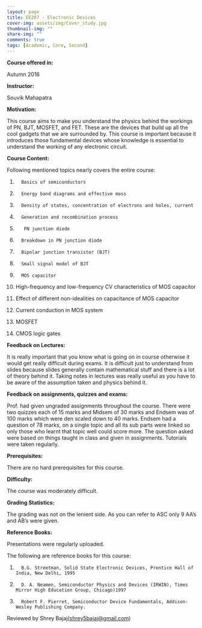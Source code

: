 ```yaml
---
layout: page
title: EE207 - Electronic Devices
cover-img: assets/img/Cover_study.jpg
thumbnail-img: ""
share-img: ""
comments: true
tags: [Academic, Core, Second]
---
```


**Course offered in:** 

Autumn 2016

**Instructor:** 

Souvik Mahapatra

**Motivation:**

This course aims to make you understand the physics behind the workings of PN, BJT, MOSFET, and FET. These are the devices that build up all the cool gadgets that we are surrounded by. This course is important because it introduces those fundamental devices whose knowledge is essential to understand the working of any electronic circuit.

**Course Content:**

Following mentioned topics nearly covers the entire course:

1.       Basics of semiconductors

2.       Energy band diagrams and effective mass

3.       Density of states, concentration of electrons and holes, current

4.       Generation and recombination process

5.        PN junction diode

6.       Breakdown in PN junction diode

7.       Bipolar junction transistor (BJT)

8.       Small signal model of BJT

9.       MOS capacitor

10.   High-frequency and low-frequency CV characteristics of MOS capacitor

11.   Effect of different non-idealities on capacitance of MOS capacitor

12.   Current conduction in MOS system

13.   MOSFET

14.   CMOS logic gates

**Feedback on Lectures:**

It is really important that you know what is going on in course otherwise it would get really difficult during exams. It is difficult just to understand from slides because slides generally contain mathematical stuff and there is a lot of theory behind it. Taking notes in lectures was really useful as you have to be aware of the assumption taken and physics behind it.

**Feedback on assignments, quizzes and exams:**

Prof. had given ungraded assignments throughout the course. There were two quizzes each of 15 marks and Midsem of 30 marks and Endsem was of 100 marks which were den scaled down to 40 marks. Endsem had a question of 78 marks, on a single topic and all its sub parts were linked so only those who learnt that topic well could score more. The question asked were based on things taught in class and given in assignments. Tutorials were taken regularly.

**Prerequisites:**

There are no hard prerequisites for this course.

**Difficulty:**

The course was moderately difficult.

**Grading Statistics:**

The grading was not on the lenient side. As you can refer to ASC only 9 AA’s and AB’s were given.

**Reference Books:**

Presentations were regularly uploaded.

The following are reference books for this course:

1.       B.G. Streetman, Solid State Electronic Devices, Prentice Hall of India, New Delhi, 1995

2.       D. A. Neamen, Semiconductor Physics and Devices (IRWIN), Times Mirror High Education Group, Chicago)1997

3.       Robert F. Pierret, Semiconductor Device Fundamentals, Addison-Wesley Publishing Company.

Reviewed by Shrey Bajaj(shrey5bajaj@gmail.com)
